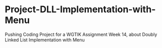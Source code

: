 # Project-DLL-Implementation-with-Menu
Pushing Coding Project for a WGTIK Assignment Week 14, about Doubly Linked List Implementation with Menu
